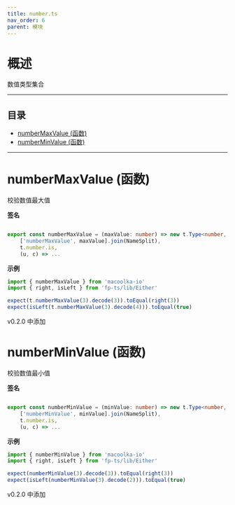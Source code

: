 ```yaml
---
title: number.ts
nav_order: 6
parent: 模块
---
```


# 概述

数值类型集合

---

<h2 class="text-delta">目录</h2>

- [numberMaxValue (函数)](#numbermaxvalue-%E5%87%BD%E6%95%B0)
- [numberMinValue (函数)](#numberminvalue-%E5%87%BD%E6%95%B0)

---

# numberMaxValue (函数)

校验数值最大值

**签名**

```ts

export const numberMaxValue = (maxValue: number) => new t.Type<number, number, unknown>(
    ['numberMaxValue', maxValue].join(NameSplit),
    t.number.is,
    (u, c) => ...

```

**示例**

```ts
import { numberMaxValue } from 'macoolka-io'
import { right, isLeft } from 'fp-ts/lib/Either'

expect(t.numberMaxValue(3).decode(3)).toEqual(right(3))
expect(isLeft(t.numberMaxValue(3).decode(4))).toEqual(true)
```

v0.2.0 中添加

# numberMinValue (函数)

校验数值最小值

**签名**

```ts

export const numberMinValue = (minValue: number) => new t.Type<number, number, unknown>(
    ['numberMinValue', minValue].join(NameSplit),
    t.number.is,
    (u, c) => ...

```

**示例**

```ts
import { numberMinValue } from 'macoolka-io'
import { right, isLeft } from 'fp-ts/lib/Either'

expect(numberMinValue(3).decode(3)).toEqual(right(3))
expect(isLeft(numberMinValue(3).decode(2))).toEqual(true)
```

v0.2.0 中添加
